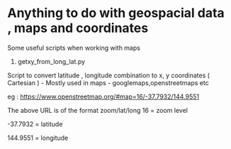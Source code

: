 # Anything to do with geospacial data , maps and coordinates

Some useful scripts when working with maps 

1. getxy_from_long_lat.py

Script to convert latitude , longitude combination to x, y coordinates ( Cartesian ) - Mostly used in maps - googlemaps,openstreetmaps etc

eg : https://www.openstreetmap.org/#map=16/-37.7932/144.9551

The above URL is of the format 
zoom/lat/long
16 = zoom level 

-37.7932 = latitude 

144.9551 = longitude
